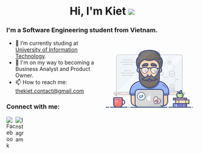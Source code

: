 <h1 align="center"><b>Hi, I'm Kiet </b><img src="https://media.giphy.com/media/hvRJCLFzcasrR4ia7z/giphy.gif" width="35"></h1>
<h3 font-size="20" align="left">I'm a Software Engineering student from Vietnam.</h3>
<img align="right" style="width:16rem; height:auto" src="https://raw.githubusercontent.com/Elanza-48/Elanza-48/41a4790484e268102dfdab2b7c59d440d3ffafab/resources/img/geek.gif"/>

- 🔭 I’m currently studing at [University of Information Technology](https://www.facebook.com/UIT.Fanpage).
- 🌱 I'm on my way to becoming a Business Analyst and Product Owner.
- 📫 How to reach me: [thekiet.contact@gmail.com](mailto:thekiet.contact@gmail.com)

<h3>Connect with me:</h3>
  
<a href="https://www.facebook.com/Piguinslie/" target="blank">
  <img align="left" alt="Facebook" width="24px" src="https://cdn.jsdelivr.net/npm/simple-icons@v3/icons/facebook.svg" />
</a>
<a href="https://www.instagram.com/piguinslie/" target="blank">
  <img align="left" alt="Instagram" width="24px" src="https://cdn.jsdelivr.net/npm/simple-icons@v3/icons/instagram.svg" />
</a>
